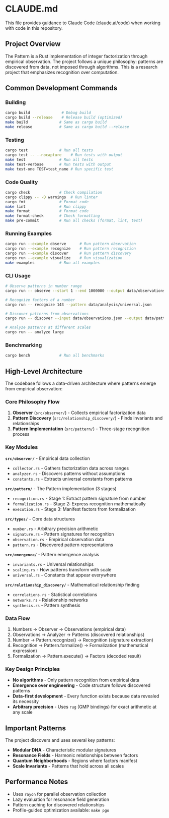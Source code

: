 # CLAUDE.md

This file provides guidance to Claude Code (claude.ai/code) when working with code in this repository.

## Project Overview

The Pattern is a Rust implementation of integer factorization through empirical observation. The project follows a unique philosophy: patterns are discovered from data, not imposed through algorithms. This is a research project that emphasizes recognition over computation.

## Common Development Commands

### Building
```bash
cargo build              # Debug build
cargo build --release    # Release build (optimized)
make build              # Same as cargo build
make release            # Same as cargo build --release
```

### Testing
```bash
cargo test              # Run all tests
cargo test -- --nocapture    # Run tests with output
make test               # Run all tests
make test-verbose       # Run tests with output
make test-one TEST=test_name # Run specific test
```

### Code Quality
```bash
cargo check             # Check compilation
cargo clippy -- -D warnings  # Run linter
cargo fmt               # Format code
make lint               # Run clippy
make format             # Format code
make format-check       # Check formatting
make pre-commit         # Run all checks (format, lint, test)
```

### Running Examples
```bash
cargo run --example observe      # Run pattern observation
cargo run --example recognize    # Run pattern recognition  
cargo run --example discover     # Run pattern discovery
cargo run --example visualize    # Run visualization
make examples           # Run all examples
```

### CLI Usage
```bash
# Observe patterns in number range
cargo run -- observe --start 1 --end 1000000 --output data/observations.json

# Recognize factors of a number
cargo run -- recognize 143 --pattern data/analysis/universal.json

# Discover patterns from observations
cargo run -- discover --input data/observations.json --output data/patterns.json

# Analyze patterns at different scales
cargo run -- analyze large
```

### Benchmarking
```bash
cargo bench             # Run all benchmarks
```

## High-Level Architecture

The codebase follows a data-driven architecture where patterns emerge from empirical observation:

### Core Philosophy Flow
1. **Observer** (`src/observer/`) - Collects empirical factorization data
2. **Pattern Discovery** (`src/relationship_discovery/`) - Finds invariants and relationships
3. **Pattern Implementation** (`src/pattern/`) - Three-stage recognition process

### Key Modules

**`src/observer/`** - Empirical data collection
- `collector.rs` - Gathers factorization data across ranges
- `analyzer.rs` - Discovers patterns without assumptions
- `constants.rs` - Extracts universal constants from patterns

**`src/pattern/`** - The Pattern implementation (3 stages)
- `recognition.rs` - Stage 1: Extract pattern signature from number
- `formalization.rs` - Stage 2: Express recognition mathematically
- `execution.rs` - Stage 3: Manifest factors from formalization

**`src/types/`** - Core data structures
- `number.rs` - Arbitrary precision arithmetic
- `signature.rs` - Pattern signatures for recognition
- `observation.rs` - Empirical observation data
- `pattern.rs` - Discovered pattern representations

**`src/emergence/`** - Pattern emergence analysis
- `invariants.rs` - Universal relationships
- `scaling.rs` - How patterns transform with scale
- `universal.rs` - Constants that appear everywhere

**`src/relationship_discovery/`** - Mathematical relationship finding
- `correlations.rs` - Statistical correlations
- `networks.rs` - Relationship networks
- `synthesis.rs` - Pattern synthesis

### Data Flow
1. Numbers → Observer → Observations (empirical data)
2. Observations → Analyzer → Patterns (discovered relationships)
3. Number → Pattern.recognize() → Recognition (signature extraction)
4. Recognition → Pattern.formalize() → Formalization (mathematical expression)
5. Formalization → Pattern.execute() → Factors (decoded result)

### Key Design Principles
- **No algorithms** - Only pattern recognition from empirical data
- **Emergence over engineering** - Code structure follows discovered patterns
- **Data-first development** - Every function exists because data revealed its necessity
- **Arbitrary precision** - Uses `rug` (GMP bindings) for exact arithmetic at any scale

## Important Patterns

The project discovers and uses several key patterns:
- **Modular DNA** - Characteristic modular signatures
- **Resonance Fields** - Harmonic relationships between factors
- **Quantum Neighborhoods** - Regions where factors manifest
- **Scale Invariants** - Patterns that hold across all scales

## Performance Notes

- Uses `rayon` for parallel observation collection
- Lazy evaluation for resonance field generation
- Pattern caching for discovered relationships
- Profile-guided optimization available: `make pgo`